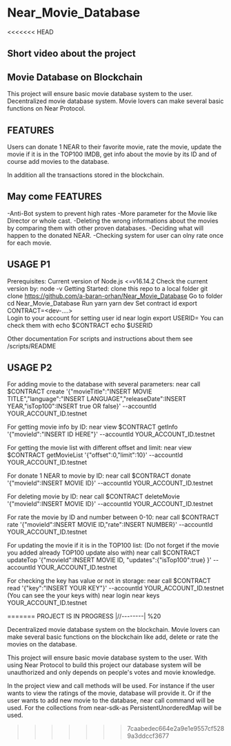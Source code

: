 # Near_Movie_Database
<<<<<<< HEAD

Short video about the project
----------



Movie Database on Blockchain
----------
This project will ensure basic movie database system to the user.
Decentralized movie database system.
Movie lovers can make several basic functions on Near Protocol.

FEATURES
----------
Users can donate 1 NEAR to their favorite movie, rate the movie, update the movie if it is in the TOP100 IMDB, get info about the movie by its ID and of course add movies to the database.

In addition all the transactions stored in the blockchain.

May come FEATURES
----------
-Anti-Bot system to prevent high rates
-More parameter for the Movie like Director or whole cast.
-Deleting the wrong informations about the movies by comparing them with other proven databases.
-Deciding what will happen to the donated NEAR.
-Checking system for user can olny rate once for each movie.

USAGE P1
--------
Prerequisites:
    Current version of Node.js <=v16.14.2
    Check the current version by:
    node -v
Getting Started:
    clone this repo to a local folder
        git clone https://github.com/a-baran-orhan/Near_Movie_Database
    Go to folder
        cd Near_Movie_Database
    Run
        yarn
        yarn dev
    Set contract id
        export CONTRACT=<dev-....>   
    Login to your account for setting user id
        near login
        export USERID=<yourId>
    You can check them with
        echo $CONTRACT
        echo $USERID

Other documentation
    For scripts and instructions about them
        see /scripts/README

USAGE P2
----------
For adding movie to the database with several parameters:
    near call $CONTRACT create '{"movieTitle":"INSERT MOVIE TITLE","language":"INSERT LANGUAGE","releaseDate":INSERT YEAR,"isTop100":INSERT true OR false}'   --accountId YOUR_ACCOUNT_ID.testnet

For getting movie info by ID:
    near view $CONTRACT getInfo '{"movieId":"INSERT ID HERE"}' --accountId YOUR_ACCOUNT_ID.testnet

For getting the movie list with different offset and limit:
    near view $CONTRACT getMovieList '{"offset":0,"limit":10}' --accountId YOUR_ACCOUNT_ID.testnet

For donate 1 NEAR to movie by ID:
    near call $CONTRACT donate '{"movieId":INSERT MOVIE ID}' --accountId YOUR_ACCOUNT_ID.testnet

For deleting movie by ID:
    near call $CONTRACT deleteMovie '{"movieId":INSERT MOVIE ID}' --accountId YOUR_ACCOUNT_ID.testnet

For rate the movie by ID and number between 0-10:
    near call $CONTRACT rate '{"movieId":INSERT MOVIE ID,"rate":INSERT NUMBER}' --accountId YOUR_ACCOUNT_ID.testnet

For updating the movie if it is in the TOP100 list:
(Do not forget if the movie you added already TOP100 update also with)
    near call $CONTRACT updateTop '{"movieId":INSERT MOVIE ID, "updates":{"isTop100":true} }' --accountId YOUR_ACCOUNT_ID.testnet

For checking the key has value or not in storage:
    near call $CONTRACT read '{"key":"INSERT YOUR KEY"}' --accountId YOUR_ACCOUNT_ID.testnet
        (You can see the your keys with)
            near login
            near keys YOUR_ACCOUNT_ID.testnet



=======
PROJECT IS IN PROGRESS
|//--------| %20


Decentralized movie database system on the blockchain. Movie lovers can make several basic functions on the blockchain like add, delete or rate the movies on the database.

This project will ensure basic movie database system to the user.
With using Near Protocol to build this project our database system will be unauthorized and only depends on people's votes and movie knowledge.

In the project view and call methods will be used.
For instance if the user wants to view the ratings of the movie, database will provide it.
Or if the user wants to add new movie to the database, near call command will be used.
For the collections from near-sdk-as PersistentUnorderedMap will be used.
>>>>>>> 7caabedec664e2a9e1e9557cf5289a3ddccf3677
